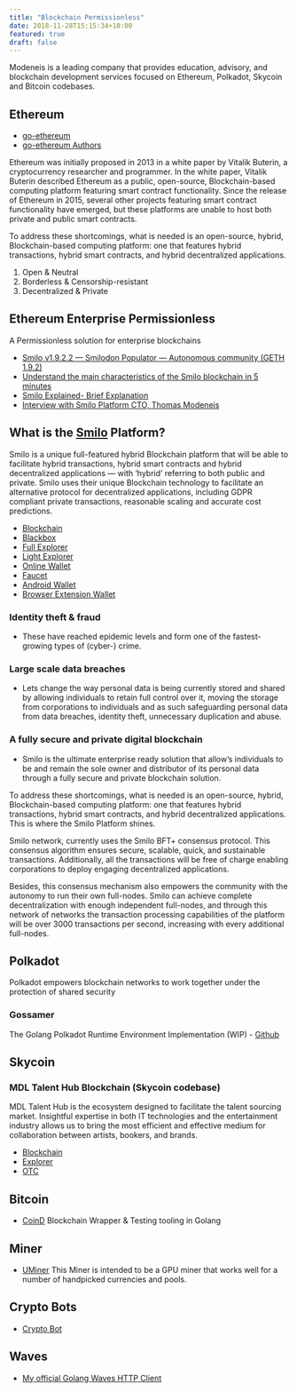 ```yaml
---
title: "Blockchain Permissionless"
date: 2018-11-28T15:15:34+10:00
featured: true
draft: false
---
```


Modeneis is a leading company that provides education, advisory, and blockchain development services focused on Ethereum, Polkadot, Skycoin and Bitcoin codebases.

## Ethereum

* [go-ethereum](https://github.com/ethereum/go-ethereum)
* [go-ethereum Authors](https://github.com/ethereum/go-ethereum/blob/release/1.9/AUTHORS#L316)

Ethereum was initially proposed in 2013 in a white paper by Vitalik Buterin, a cryptocurrency researcher and programmer. In the white paper, Vitalik Buterin described Ethereum as a public, open-source, Blockchain-based computing platform featuring smart contract functionality. Since the release of Ethereum in 2015, several other projects featuring smart contract functionality have emerged, but these platforms are unable to host both private and public smart contracts.

To address these shortcomings, what is needed is an open-source, hybrid, Blockchain-based computing platform: one that features hybrid transactions, hybrid smart contracts, and hybrid decentralized applications.

1. Open & Neutral
2. Borderless & Censorship-resistant
3. Decentralized & Private


## Ethereum Enterprise Permissionless

A Permissionless solution for enterprise blockchains

* [Smilo v1.9.2.2 — Smilodon Populator — Autonomous community (GETH 1.9.2)](https://medium.com/@smilofoundation/smilo-v1-9-2-2-smilodon-populator-autonomous-community-geth-1-9-2-6aa7d65ab3d9)
* [Understand the main characteristics of the Smilo blockchain in 5 minutes](https://medium.com/@smilofoundation/understand-the-main-characteristics-of-the-smilo-blockchain-in-5-minutes-c1d9983f9cce)
* [Smilo Explained- Brief Explanation](https://medium.com/@smilofoundation/smilo-explained-brief-explanation-65a418a3397c)
* [Interview with Smilo Platform CTO, Thomas Modeneis](https://medium.com/the-capital/interview-with-smilo-platform-cto-thomas-modeneis-d4d7269f3985)

## What is the [Smilo](https://www.smilo.foundation/) Platform?

Smilo is a unique full-featured hybrid Blockchain platform that will be able to facilitate hybrid transactions, hybrid smart contracts and hybrid decentralized applications — with ‘hybrid’ referring to both public and private. Smilo uses their unique Blockchain technology to facilitate an alternative protocol for decentralized applications, including GDPR compliant private transactions, reasonable scaling and accurate cost predictions.

* [Blockchain](https://github.com/smilofoundation/go-smilo)
* [Blackbox](https://github.com/smilofoundation/Smilo-blackbox)
* [Full Explorer](https://github.com/smilofoundation/Smilo-Explorer)
* [Light Explorer](https://github.com/smilofoundation/ethereum-lite-explorer)
* [Online Wallet](https://github.com/smilofoundation/SmiloWallet)
* [Faucet](https://github.com/smilofoundation/Smilo-Faucet)
* [Android Wallet](https://github.com/smilofoundation/MEWconnect-Android)
* [Browser Extension Wallet](https://github.com/smilofoundation/SmiloWallet-extension)


### Identity theft & fraud
- These have reached epidemic levels and form one of the fastest-growing types of (cyber-) crime.

### Large scale data breaches
- Lets change the way personal data is being currently stored and shared by allowing individuals to retain full control over it, moving the storage from corporations to individuals and as such safeguarding personal data from data breaches, identity theft, unnecessary duplication and abuse.

### A fully secure and private digital blockchain
- Smilo is the ultimate enterprise ready solution that allow’s individuals to be and remain the sole owner and distributor of its personal data through a fully secure and private blockchain solution.



To address these shortcomings, what is needed is an open-source, hybrid, Blockchain-based computing platform: one that features hybrid transactions, hybrid smart contracts, and hybrid decentralized applications. This is where the Smilo Platform shines.

Smilo network, currently uses the Smilo BFT+ consensus protocol. This consensus algorithm ensures secure, scalable, quick, and sustainable transactions. Additionally, all the transactions will be free of charge enabling corporations to deploy engaging decentralized applications.

Besides, this consensus mechanism also empowers the community with the autonomy to run their own full-nodes. Smilo can achieve complete decentralization with enough independent full-nodes, and through this network of networks the transaction processing capabilities of the platform will be over 3000 transactions per second, increasing with every additional full-nodes.


## Polkadot
Polkadot empowers blockchain networks to work together under the protection of shared security


### Gossamer
The Golang Polkadot Runtime Environment Implementation (WIP) - [Github](https://github.com/ChainSafe/gossamer)


## Skycoin

### MDL Talent Hub Blockchain (Skycoin codebase)
MDL Talent Hub is the ecosystem designed to facilitate the talent sourcing market. Insightful expertise in both IT technologies and the entertainment industry allows us to bring the most efficient and effective medium for collaboration between artists, bookers, and brands.

* [Blockchain](https://github.com/MDLlife/MDL)
* [Explorer](https://github.com/MDLlife/explorer)
* [OTC](https://github.com/MDLlife/teller)

## Bitcoin
* [CoinD](https://github.com/modeneis/coind)
Blockchain Wrapper & Testing tooling in Golang


## Miner
* [UMiner](https://github.com/modeneis/uminer) This Miner is intended to be a GPU miner that works well for a number of handpicked currencies and pools.


## Crypto Bots
* [Crypto Bot](https://github.com/modeneis/cryptobot)

## Waves
* [My official Golang Waves HTTP Client](https://github.com/modeneis/waves-go-client)